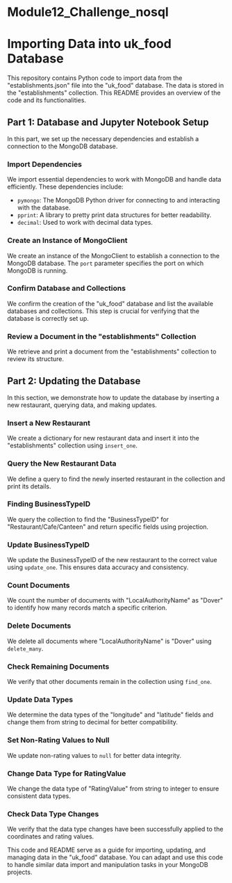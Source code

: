 # Module12_Challenge_nosql

# Importing Data into uk_food Database

This repository contains Python code to import data from the "establishments.json" file into the "uk_food" database. The data is stored in the "establishments" collection. This README provides an overview of the code and its functionalities.

## Part 1: Database and Jupyter Notebook Setup

In this part, we set up the necessary dependencies and establish a connection to the MongoDB database.

### Import Dependencies

We import essential dependencies to work with MongoDB and handle data efficiently. These dependencies include:
- `pymongo`: The MongoDB Python driver for connecting to and interacting with the database.
- `pprint`: A library to pretty print data structures for better readability.
- `decimal`: Used to work with decimal data types.

### Create an Instance of MongoClient

We create an instance of the MongoClient to establish a connection to the MongoDB database. The `port` parameter specifies the port on which MongoDB is running.

### Confirm Database and Collections

We confirm the creation of the "uk_food" database and list the available databases and collections. This step is crucial for verifying that the database is correctly set up.

### Review a Document in the "establishments" Collection

We retrieve and print a document from the "establishments" collection to review its structure.

## Part 2: Updating the Database

In this section, we demonstrate how to update the database by inserting a new restaurant, querying data, and making updates.

### Insert a New Restaurant

We create a dictionary for new restaurant data and insert it into the "establishments" collection using `insert_one`.

### Query the New Restaurant Data

We define a query to find the newly inserted restaurant in the collection and print its details.

### Finding BusinessTypeID

We query the collection to find the "BusinessTypeID" for "Restaurant/Cafe/Canteen" and return specific fields using projection.

### Update BusinessTypeID

We update the BusinessTypeID of the new restaurant to the correct value using `update_one`. This ensures data accuracy and consistency.

### Count Documents

We count the number of documents with "LocalAuthorityName" as "Dover" to identify how many records match a specific criterion.

### Delete Documents

We delete all documents where "LocalAuthorityName" is "Dover" using `delete_many`.

### Check Remaining Documents

We verify that other documents remain in the collection using `find_one`.

### Update Data Types

We determine the data types of the "longitude" and "latitude" fields and change them from string to decimal for better compatibility.

### Set Non-Rating Values to Null

We update non-rating values to `null` for better data integrity.

### Change Data Type for RatingValue

We change the data type of "RatingValue" from string to integer to ensure consistent data types.

### Check Data Type Changes

We verify that the data type changes have been successfully applied to the coordinates and rating values.

This code and README serve as a guide for importing, updating, and managing data in the "uk_food" database. You can adapt and use this code to handle similar data import and manipulation tasks in your MongoDB projects.